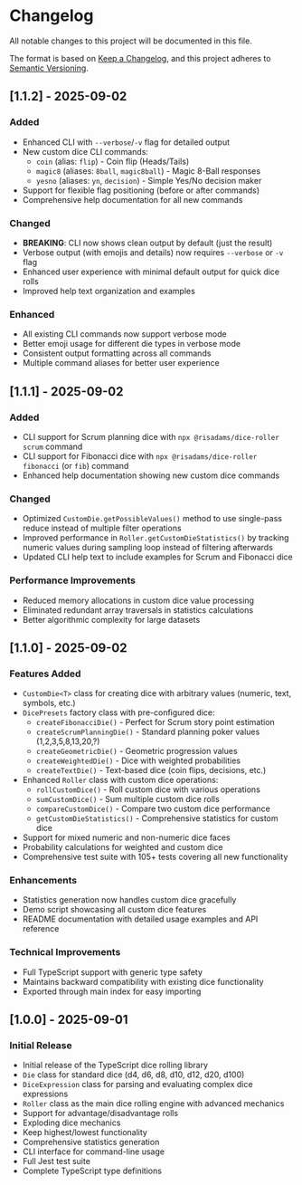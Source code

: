 # Changelog

All notable changes to this project will be documented in this file.

The format is based on [Keep a Changelog](https://keepachangelog.com/en/1.0.0/),
and this project adheres to [Semantic Versioning](https://semver.org/spec/v2.0.0.html).

## [1.1.2] - 2025-09-02

### Added

- Enhanced CLI with `--verbose`/`-v` flag for detailed output
- New custom dice CLI commands:
  - `coin` (alias: `flip`) - Coin flip (Heads/Tails)
  - `magic8` (aliases: `8ball`, `magic8ball`) - Magic 8-Ball responses
  - `yesno` (aliases: `yn`, `decision`) - Simple Yes/No decision maker
- Support for flexible flag positioning (before or after commands)
- Comprehensive help documentation for all new commands

### Changed

- **BREAKING**: CLI now shows clean output by default (just the result)
- Verbose output (with emojis and details) now requires `--verbose` or `-v` flag
- Enhanced user experience with minimal default output for quick dice rolls
- Improved help text organization and examples

### Enhanced

- All existing CLI commands now support verbose mode
- Better emoji usage for different die types in verbose mode
- Consistent output formatting across all commands
- Multiple command aliases for better user experience

## [1.1.1] - 2025-09-02

### Added

- CLI support for Scrum planning dice with `npx @risadams/dice-roller scrum` command
- CLI support for Fibonacci dice with `npx @risadams/dice-roller fibonacci` (or `fib`) command
- Enhanced help documentation showing new custom dice commands

### Changed

- Optimized `CustomDie.getPossibleValues()` method to use single-pass reduce instead of multiple filter operations
- Improved performance in `Roller.getCustomDieStatistics()` by tracking numeric values during sampling loop instead of filtering afterwards
- Updated CLI help text to include examples for Scrum and Fibonacci dice

### Performance Improvements

- Reduced memory allocations in custom dice value processing
- Eliminated redundant array traversals in statistics calculations
- Better algorithmic complexity for large datasets

## [1.1.0] - 2025-09-02

### Features Added

- `CustomDie<T>` class for creating dice with arbitrary values (numeric, text, symbols, etc.)
- `DicePresets` factory class with pre-configured dice:
  - `createFibonacciDie()` - Perfect for Scrum story point estimation
  - `createScrumPlanningDie()` - Standard planning poker values (1,2,3,5,8,13,20,?)
  - `createGeometricDie()` - Geometric progression values
  - `createWeightedDie()` - Dice with weighted probabilities
  - `createTextDie()` - Text-based dice (coin flips, decisions, etc.)
- Enhanced `Roller` class with custom dice operations:
  - `rollCustomDice()` - Roll custom dice with various operations
  - `sumCustomDice()` - Sum multiple custom dice rolls
  - `compareCustomDice()` - Compare two custom dice performance
  - `getCustomDieStatistics()` - Comprehensive statistics for custom dice
- Support for mixed numeric and non-numeric dice faces
- Probability calculations for weighted and custom dice
- Comprehensive test suite with 105+ tests covering all new functionality

### Enhancements

- Statistics generation now handles custom dice gracefully
- Demo script showcasing all custom dice features
- README documentation with detailed usage examples and API reference

### Technical Improvements

- Full TypeScript support with generic type safety
- Maintains backward compatibility with existing dice functionality
- Exported through main index for easy importing

## [1.0.0] - 2025-09-01

### Initial Release

- Initial release of the TypeScript dice rolling library
- `Die` class for standard dice (d4, d6, d8, d10, d12, d20, d100)
- `DiceExpression` class for parsing and evaluating complex dice expressions
- `Roller` class as the main dice rolling engine with advanced mechanics
- Support for advantage/disadvantage rolls
- Exploding dice mechanics
- Keep highest/lowest functionality
- Comprehensive statistics generation
- CLI interface for command-line usage
- Full Jest test suite
- Complete TypeScript type definitions
